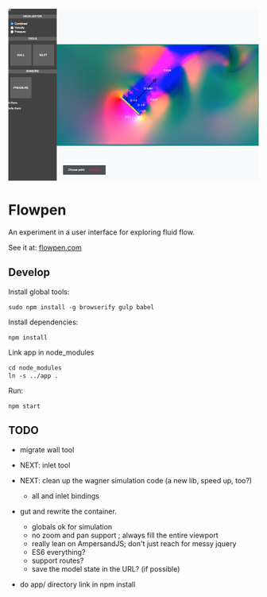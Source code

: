 
![Splash Image](https://raw.githubusercontent.com/marcpare/flowpen/e2a34cd951906c76387c1754290db35cae8c6448/splash.png)

Flowpen
===

An experiment in a user interface for exploring fluid flow.

See it at: [flowpen.com](www.flowpen.com)

Develop
---

Install global tools:

	sudo npm install -g browserify gulp babel

Install dependencies:

	npm install

Link app in node_modules

	cd node_modules
	ln -s ../app .

Run:

	npm start

TODO
---

- migrate wall tool

- NEXT: inlet tool
- NEXT: clean up the wagner simulation code (a new lib, speed up, too?)
  - all and inlet bindings

- gut and rewrite the container.
  - globals ok for simulation
  - no zoom and pan support ; always fill the entire viewport
  - really lean on AmpersandJS; don't just reach for messy jquery
  - ES6 everything?
  - support routes?
  - save the model state in the URL? (if possible)


- do app/ directory link in npm install
